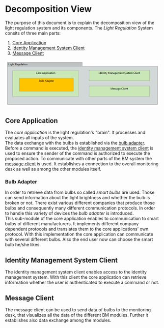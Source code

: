 # Decomposition View

The purpose of this document is to explain the decomposition view of the light regulation system and its components.
The _Light Regulation_ System consits of three main parts:
1. [Core Application](#Core-Application)
2. [Identity Management System Client](#Identity-Management-System-Client)
3. [Message Client](#Message-Client)

![Decomposition View](Decomposition_View.png)

## Core Application
The _core application_ is the light regulation's "brain". It processes and evaluates all inputs of the system.  
The data exchange with the bulbs is established via the [bulb adapter](#Bulb-Adapter).  
Before a command is executed, the [identity management system client](#Identity-Management-System-Client) is used to ensure the sender of the command is authorized to execute the proposed action.
To communicate with other parts of the BM system the [message client](#Message-Client) is used. It establishes a connection to the overall monitoring desk as well as among the other modules itself.

### Bulb Adapter
In order to retrieve data from bulbs so called _smart bulbs_ are used. Those can send information about the light brightness and whether the bulb is broken or not. There exist various different companies that produce those bulbs and consequently many different communication protocols. In order to handle this variety of devices the _bulb adapter_ is introduced.  
This sub-module of the core application enables to communication to smart bulbs of different manufacturers. It implements different company dependent protocols and translates them to the core applications' own protocol. With this implementation the core application can communicate with several different bulbs. Also the end user now can choose the smart bulb he/she likes.

## Identity Management System Client
The identity management system client enables access to the identity management system. With this client the core application can retrieve information whether the user is authenticated to execute a command or not.

## Message Client
The message client can be used to send data of bulbs to the monitoring desk, that visualizes all the data of the different BM modules. Further it establishes also data exchange among the modules.
